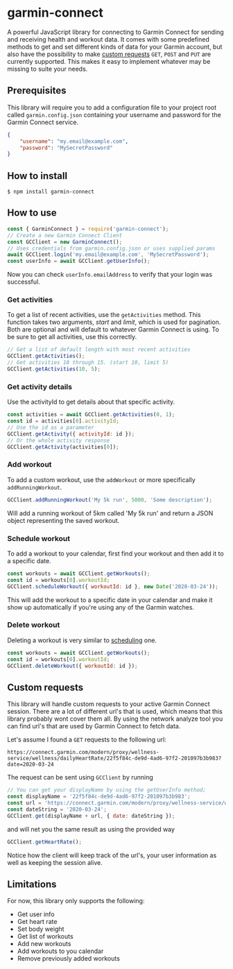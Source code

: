 

# garmin-connect  
A powerful JavaScript library for connecting to Garmin Connect for sending and receiving health and workout data. It comes with some predefined methods to get and set different kinds of data for your Garmin account, but also have the possibility to make [custom requests](#custom-requests) `GET`, `POST` and `PUT` are currently supported. This makes it easy to implement whatever may be missing to suite your needs.

## Prerequisites
This library will require you to add a configuration file to your project root called `garmin.config.json` containing your username and password for the Garmin Connect service.
```json
{
	"username": "my.email@example.com",
	"password": "MySecretPassword" 
}
```
## How to install
```shell
$ npm install garmin-connect
```
## How to use
```js
const { GarminConnect } = require('garmin-connect');
// Create a new Garmin Connect Client
const GCClient = new GarminConnect();
// Uses credentials from garmin.config.json or uses supplied params
await GCClient.login('my.email@example.com', 'MySecretPassword');
const userInfo = await GCClient.getUserInfo();
```
Now you can check `userInfo.emailAddress` to verify that your login was successful.
### Get activities
To get a list of recent activities, use the `getActivities` method. This function takes two arguments, *start* and *limit*, which is used for pagination. Both are optional and will default to whatever Garmin Connect is using. To be sure to get all activities, use this correctly.
```js
// Get a list of default length with most recent activities
GCClient.getActivities();
// Get activities 10 through 15. (start 10, limit 5)
GCClient.getActivities(10, 5);
```
### Get activity details
Use the activityId to get details about that specific activity.
```js
const activities = await GCClient.getActivities(0, 1);
const id = activities[0].activityId;
// Use the id as a parameter 
GCClient.getActivity({ activityId: id });
// Or the whole activity response
GCClient.getActivity(activities[0]);
```
### Add workout
To add a custom workout, use the `addWorkout` or more specifically `addRunningWorkout`.
```js
GCClient.addRunningWorkout('My 5k run', 5000, 'Some description');
```
Will add a running workout of 5km called 'My 5k run' and return a JSON object representing the saved workout.
### Schedule workout
To add a workout to your calendar, first find your workout and then add it to a specific date.
```js
const workouts = await GCClient.getWorkouts();
const id = workouts[0].workoutId;
GCClient.scheduleWorkout({ workoutId: id }, new Date('2020-03-24'));
```
This will add the workout to a specific date in your calendar and make it show up automatically if you're using any of the Garmin watches.
### Delete workout
Deleting a workout is very similar to [scheduling](#schedule-workout) one.
```js
const workouts = await GCClient.getWorkouts();
const id = workouts[0].workoutId;
GCClient.deleteWorkout({ workoutId: id });
```

## Custom requests
This library will handle custom requests to your active Garmin Connect session. There are a lot of different url's that is used, which means that this library probably wont cover them all. By using the network analyze tool you can find url's that are used by Garmin Connect to fetch data.

Let's assume I found a `GET` requests to the following url:
```
https://connect.garmin.com/modern/proxy/wellness-service/wellness/dailyHeartRate/22f5f84c-de9d-4ad6-97f2-201097b3b983?date=2020-03-24
```
The request can be sent using `GCClient` by running
```js
// You can get your displayName by using the getUserInfo method;
const displayName = '22f5f84c-de9d-4ad6-97f2-201097b3b983';
const url = 'https://connect.garmin.com/modern/proxy/wellness-service/wellness/dailyHeartRate/';
const dateString = '2020-03-24';
GCClient.get(displayName + url, { date: dateString });
```
and will net you the same result as using the provided way
```js
GCClient.getHeartRate();
```
Notice how the client will keep track of the url's, your user information as well as keeping the session alive.
## Limitations
For now, this library only supports the following:
* Get user info
* Get heart rate
* Set body weight
* Get list of workouts
* Add new workouts
* Add workouts to you calendar
* Remove previously added workouts
